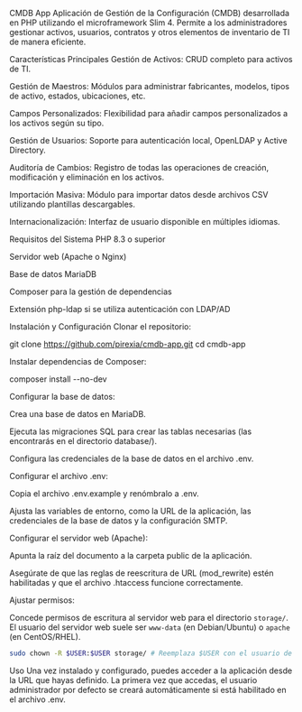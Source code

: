 CMDB App
Aplicación de Gestión de la Configuración (CMDB) desarrollada en PHP utilizando el microframework Slim 4. Permite a los administradores gestionar activos, usuarios, contratos y otros elementos de inventario de TI de manera eficiente.

Características Principales
Gestión de Activos: CRUD completo para activos de TI.

Gestión de Maestros: Módulos para administrar fabricantes, modelos, tipos de activo, estados, ubicaciones, etc.

Campos Personalizados: Flexibilidad para añadir campos personalizados a los activos según su tipo.

Gestión de Usuarios: Soporte para autenticación local, OpenLDAP y Active Directory.

Auditoría de Cambios: Registro de todas las operaciones de creación, modificación y eliminación en los activos.

Importación Masiva: Módulo para importar datos desde archivos CSV utilizando plantillas descargables.

Internacionalización: Interfaz de usuario disponible en múltiples idiomas.

Requisitos del Sistema
PHP 8.3 o superior

Servidor web (Apache o Nginx)

Base de datos MariaDB

Composer para la gestión de dependencias

Extensión php-ldap si se utiliza autenticación con LDAP/AD

Instalación y Configuración
Clonar el repositorio:

git clone https://github.com/pirexia/cmdb-app.git
cd cmdb-app

Instalar dependencias de Composer:

composer install --no-dev

Configurar la base de datos:

Crea una base de datos en MariaDB.

Ejecuta las migraciones SQL para crear las tablas necesarias (las encontrarás en el directorio database/).

Configura las credenciales de la base de datos en el archivo .env.

Configurar el archivo .env:

Copia el archivo .env.example y renómbralo a .env.

Ajusta las variables de entorno, como la URL de la aplicación, las credenciales de la base de datos y la configuración SMTP.

Configurar el servidor web (Apache):

Apunta la raíz del documento a la carpeta public de la aplicación.

Asegúrate de que las reglas de reescritura de URL (mod_rewrite) estén habilitadas y que el archivo .htaccess funcione correctamente.

Ajustar permisos:

Concede permisos de escritura al servidor web para el directorio `storage/`. El usuario del servidor web suele ser `www-data` (en Debian/Ubuntu) o `apache` (en CentOS/RHEL).

```bash
sudo chown -R $USER:$USER storage/ # Reemplaza $USER con el usuario de tu servidor web
```

Uso
Una vez instalado y configurado, puedes acceder a la aplicación desde la URL que hayas definido. La primera vez que accedas, el usuario administrador por defecto se creará automáticamente si está habilitado en el archivo .env.
